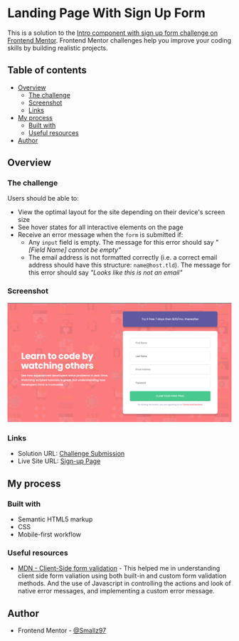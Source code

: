 # Landing Page With Sign Up Form

This is a solution to the [Intro component with sign up form challenge on Frontend Mentor](https://www.frontendmentor.io/challenges/intro-component-with-signup-form-5cf91bd49edda32581d28fd1). Frontend Mentor challenges help you improve your coding skills by building realistic projects.

## Table of contents

- [Overview](#overview)
  - [The challenge](#the-challenge)
  - [Screenshot](#screenshot)
  - [Links](#links)
- [My process](#my-process)
  - [Built with](#built-with)
  - [Useful resources](#useful-resources)
- [Author](#author)

## Overview

### The challenge

Users should be able to:

- View the optimal layout for the site depending on their device's screen size
- See hover states for all interactive elements on the page
- Receive an error message when the `form` is submitted if:
  - Any `input` field is empty. The message for this error should say _"[Field Name] cannot be empty"_
  - The email address is not formatted correctly (i.e. a correct email address should have this structure: `name@host.tld`). The message for this error should say _"Looks like this is not an email"_

### Screenshot

![Desktop Screenshot](./images/screenshot.png)

### Links

- Solution URL: [Challenge Submission](https://https://www.frontendmentor.io/solutions/intro-component-with-sign-up-form-GR8pW_JQBE)
- Live Site URL: [Sign-up Page](https://smallz97.github.io/sign-up-page/)

## My process

### Built with

- Semantic HTML5 markup
- CSS
- Mobile-first workflow

### Useful resources

- [MDN - Client-Side form validation](https://developer.mozilla.org/en-US/docs/Learn/Forms/Form_validation#Customized_error_messages) - This helped me in understanding client side form valiation using both built-in and custom form validation methods. And the use of Javascript in controlling the actions and look of native error messages, and implementing a custom error message.

## Author

- Frontend Mentor - [@Smallz97](https://www.frontendmentor.io/profile/Smallz97)
